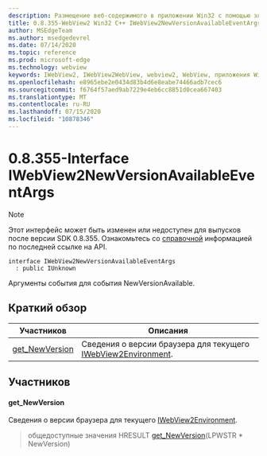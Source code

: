 ```yaml
---
description: Размещение веб-содержимого в приложении Win32 с помощью элемента управления Microsoft Edge WebView2
title: 0.8.355-WebView2 Win32 C++ IWebView2NewVersionAvailableEventArgs
author: MSEdgeTeam
ms.author: msedgedevrel
ms.date: 07/14/2020
ms.topic: reference
ms.prod: microsoft-edge
ms.technology: webview
keywords: IWebView2, IWebView2WebView, webview2, WebView, приложения Win32, Win32, EDGE
ms.openlocfilehash: e8965ebe2e0434d83b4d6e8eabe74466adb7cec6
ms.sourcegitcommit: f6764f57aed9ab7229e4eb6cc8851d0cea667403
ms.translationtype: MT
ms.contentlocale: ru-RU
ms.lasthandoff: 07/15/2020
ms.locfileid: "10878346"
---
```

# 0.8.355-Interface IWebView2NewVersionAvailableEventArgs 

> [!NOTE]
> Этот интерфейс может быть изменен или недоступен для выпусков после версии SDK 0.8.355. Ознакомьтесь со [справочной](../../../webview2-api-reference.md) информацией по последней ссылке на API.

```
interface IWebView2NewVersionAvailableEventArgs
  : public IUnknown
```

Аргументы события для события NewVersionAvailable.

## Краткий обзор

 Участников                        | Описания
--------------------------------|---------------------------------------------
[get_NewVersion](#get_newversion) | Сведения о версии браузера для текущего [IWebView2Environment](IWebView2Environment.md).

## Участников

#### get_NewVersion 

Сведения о версии браузера для текущего [IWebView2Environment](IWebView2Environment.md).

> общедоступные значения HRESULT [get_NewVersion](#get_newversion)(LPWSTR * NewVersion)

